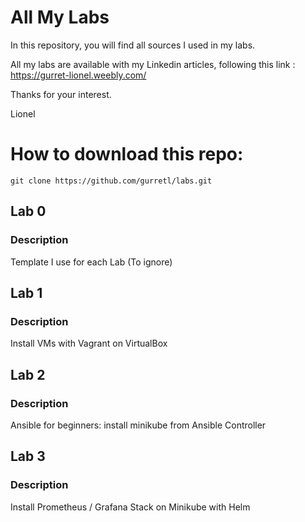 # All My Labs

In this repository, you will find all sources I used in my labs.

All my labs are available with my Linkedin articles, following this link :
https://gurret-lionel.weebly.com/

Thanks for your interest.

Lionel

# How to download this repo:
`git clone https://github.com/gurretl/labs.git`

## Lab 0
### Description
Template I use for each Lab (To ignore)

## Lab 1
### Description
Install VMs with Vagrant on VirtualBox

## Lab 2
### Description
Ansible for beginners: install minikube from Ansible Controller

## Lab 3
### Description
Install Prometheus / Grafana Stack on Minikube with Helm

